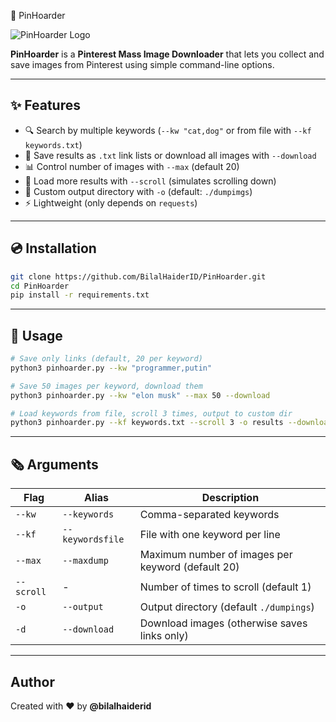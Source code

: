 📌 PinHoarder

![PinHoarder Logo](imgs/logo.png)

**PinHoarder** is a **Pinterest Mass Image Downloader** that lets you collect and save images from Pinterest using simple command-line options.

---

## ✨ Features

- 🔍 Search by multiple keywords (`--kw "cat,dog"` or from file with `--kf keywords.txt`)
- 📂 Save results as `.txt` link lists or download all images with `--download`
- 📊 Control number of images with `--max` (default 20)
- 📜 Load more results with `--scroll` (simulates scrolling down)
- 📁 Custom output directory with `-o` (default: `./dumpimgs`)
- ⚡ Lightweight (only depends on `requests`)

---

## 💿 Installation

```bash
git clone https://github.com/BilalHaiderID/PinHoarder.git
cd PinHoarder
pip install -r requirements.txt
```

---

## 📝 Usage

```bash
# Save only links (default, 20 per keyword)
python3 pinhoarder.py --kw "programmer,putin"

# Save 50 images per keyword, download them
python3 pinhoarder.py --kw "elon musk" --max 50 --download

# Load keywords from file, scroll 3 times, output to custom dir
python3 pinhoarder.py --kf keywords.txt --scroll 3 -o results --download
```

---

## 🗞️ Arguments

| Flag | Alias | Description |
|------|--------|-------------|
| `--kw` | `--keywords` | Comma-separated keywords |
| `--kf` | `--keywordsfile` | File with one keyword per line |
| `--max` | `--maxdump` | Maximum number of images per keyword (default 20) |
| `--scroll` |  -  | Number of times to scroll (default 1) |
| `-o` | `--output` | Output directory (default `./dumpings`) |
| `-d` | `--download` | Download images (otherwise saves links only) |

---


## Author

Created with ❤️ by **@bilalhaiderid**
